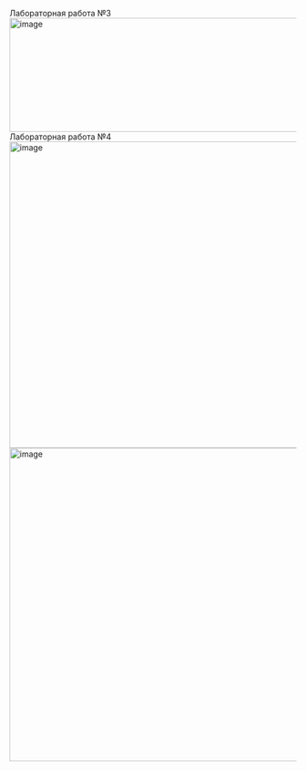 Лабораторная работа №3
<img width="959" height="200" alt="image" src="https://github.com/user-attachments/assets/322f00d4-866b-4701-b253-3dbd2a95ee5c" />
Лабораторная работа №4 
<img width="678" height="538" alt="image" src="https://github.com/user-attachments/assets/a5d3f312-7834-41a4-bc91-bed95d8e4877" />
<img width="961" height="550" alt="image" src="https://github.com/user-attachments/assets/97d80dbf-081a-4f6c-8a03-528f27c6bdf8" />
